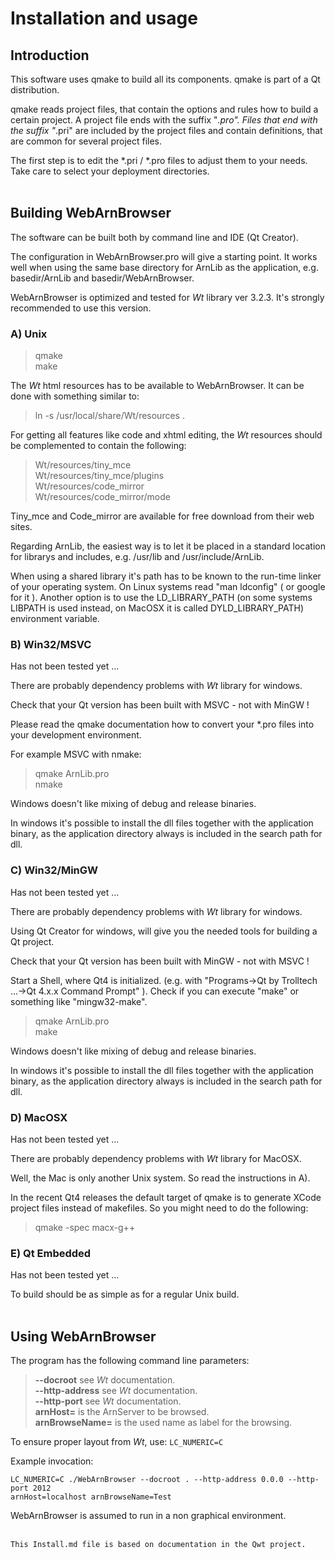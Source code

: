 Installation and usage
======================

Introduction
------------

This software uses qmake to build all its components. 
qmake is part of a Qt distribution. 

qmake reads project files, that contain the options and rules how to 
build a certain project. A project file ends with the suffix "*.pro". 
Files that end with the suffix "*.pri" are included by the project 
files and contain definitions, that are common for several project files.

The first step is to edit the *.pri / *.pro files to adjust 
them to your needs. Take care to select your deployment directories.
<Br><Br>


Building WebArnBrowser
----------------------

The software can be built both by command line and IDE (Qt Creator).

The configuration in WebArnBrowser.pro will give a starting point. 
It works well when using the same base directory for ArnLib as the application,
e.g. basedir/ArnLib and basedir/WebArnBrowser. 

WebArnBrowser is optimized and tested for _Wt_ library ver 3.2.3.
It's strongly recommended to use this version.

### A) Unix 

> qmake <Br>
> make <Br>

The _Wt_ html resources has to be available to WebArnBrowser.
It can be done with something similar to: 
> ln -s /usr/local/share/Wt/resources .

For getting all features like code and xhtml editing, the _Wt_ resources should be complemented
to contain the following:
> Wt/resources/tiny_mce <Br>
> Wt/resources/tiny_mce/plugins <Br>
> Wt/resources/code_mirror <Br>
> Wt/resources/code_mirror/mode <Br>

Tiny_mce and Code_mirror are available for free download from their web sites.

Regarding ArnLib, the easiest way is to let it be placed in a standard location 
for librarys and includes, e.g. /usr/lib and /usr/include/ArnLib.

When using a shared library it's path has to be known to 
the run-time linker of your operating system. On Linux systems read
"man ldconfig" ( or google for it ). Another option is to use
the LD_LIBRARY_PATH (on some systems LIBPATH is used instead, on MacOSX
it is called DYLD_LIBRARY_PATH) environment variable.


### B) Win32/MSVC 

Has not been tested yet ...

There are probably dependency problems with _Wt_ library for windows.

Check that your Qt version has been built with MSVC - not with MinGW !

Please read the qmake documentation how to convert 
your *.pro files into your development environment.

For example MSVC with nmake:
> qmake ArnLib.pro <Br>
> nmake <Br>

Windows doesn't like mixing of debug and release binaries.

In windows it's possible to install the dll files together with the application binary,
as the application directory always is included in the search path for dll.


### C) Win32/MinGW 

Has not been tested yet ...

There are probably dependency problems with _Wt_ library for windows.

Using Qt Creator for windows, will give you the needed tools for building a Qt project.

Check that your Qt version has been built with MinGW - not with MSVC !

Start a Shell, where Qt4 is initialized. (e.g. with
"Programs->Qt by Trolltech ...->Qt 4.x.x Command Prompt" ).
Check if you can execute "make" or something like "mingw32-make".

> qmake ArnLib.pro <Br>
> make <Br>

Windows doesn't like mixing of debug and release binaries.

In windows it's possible to install the dll files together with the application binary,
as the application directory always is included in the search path for dll.


### D) MacOSX

Has not been tested yet ...

There are probably dependency problems with _Wt_ library for MacOSX.

Well, the Mac is only another Unix system. So read the instructions in A).

In the recent Qt4 releases the default target of qmake is to generate
XCode project files instead of makefiles. So you might need to do the
following:
> qmake -spec macx-g++


### E) Qt Embedded

Has not been tested yet ...

To build should be as simple as for a regular Unix build.
<Br><Br>


Using WebArnBrowser
-------------------

The program has the following command line parameters:

> **--docroot** see _Wt_ documentation. <Br> 
> **--http-address** see _Wt_ documentation. <Br>
> **--http-port** see _Wt_ documentation. <Br>
> **arnHost=** is the ArnServer to be browsed. <Br>
> **arnBrowseName=** is the used name as label for the browsing. <Br>

To ensure proper layout from _Wt_, use: `LC_NUMERIC=C`

Example invocation:

    LC_NUMERIC=C ./WebArnBrowser --docroot . --http-address 0.0.0 --http-port 2012
    arnHost=localhost arnBrowseName=Test
 
WebArnBrowser is assumed to run in a non graphical environment.
<Br><Br>


    This Install.md file is based on documentation in the Qwt project.
